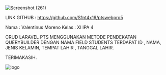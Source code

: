 ![Screenshot (261)](https://user-images.githubusercontent.com/50811498/190840638-2499321e-b41d-4399-b800-138299ed464b.png)




LINK GITHUB : https://github.com/S1nt4x16/ptswebpro5

Nama : Valentinus Moreno
Kelas : XI IPA 4

CRUD LARAVEL PTS MENGGUNAKAN METODE PENDEKATAN QUERYBUILDER DENGAN NAMA FIELD STUDENTS  TERDAPAT ID , NAMA, JENIS KELAMIN, TEMPAT LAHIR , TANGGAL LAHIR.

TERIMAKASIH.




![logo](https://user-images.githubusercontent.com/50811498/190840949-7f9a2ee4-626b-4bd2-88a0-21546986f650.jpeg)
